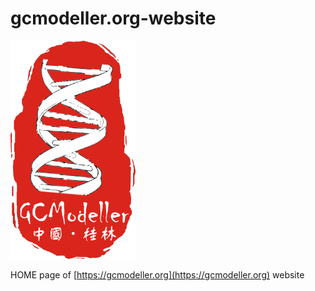 # gcmodeller.org-website

<img src="./logo.png" width="200px" />

HOME page of [https://gcmodeller.org](https://gcmodeller.org) website
